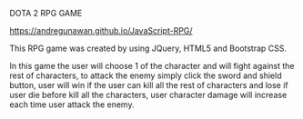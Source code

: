 DOTA 2 RPG GAME

https://andregunawan.github.io/JavaScript-RPG/

This RPG game was created by using JQuery, HTML5 and Bootstrap CSS.

In this game the user will choose 1 of the character and will fight against the rest of characters,
to attack the enemy simply click the sword and shield button,
user will win if the user can kill all the rest of characters and lose if user die before kill all the characters,
user character damage will increase each time user attack the enemy.

